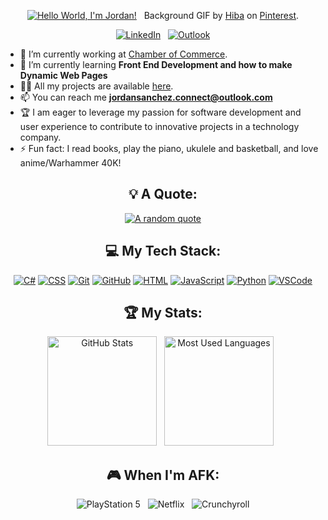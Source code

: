 <div align="center">

[![Hello World, I'm Jordan!](assets/header.gif)](https://github.com/jordansanchez23) &nbsp;
Background GIF by [Hiba]([https://www.pinterest.com/pin/5277724550564022/](https://pin.it/7rrGec09w)) on [Pinterest](https://www.pinterest.com/).

[![LinkedIn](https://skillicons.dev/icons?i=linkedin)](www.linkedin.com/in/jordan-sanchez-90b607210) &nbsp;
[![Outlook](https://skillicons.dev/icons?i=windows)](mailto:jordansanchez.connect@outlook.com?subject=Hello%20Jasper,%20From%20Github)

</div>

- 🔭 I’m currently working at [Chamber of Commerce](https://jordansanchez23.github.io/wdd231/chamber/index).
- 🌱 I’m currently learning **Front End Development and how to make Dynamic Web Pages**
- 👨‍💻 All my projects are available [here](https://github.com/jordansanchez23?tab=repositories).
- 📫 You can reach me **jordansanchez.connect@outlook.com**
- 🏆 I am eager to leverage my passion for software development and user experience to contribute to innovative projects in a technology company.
- ⚡ Fun fact: I read books, play the piano, ukulele and basketball, and love anime/Warhammer 40K!

<div align="center">

## 💡 A Quote:

[![A random quote](https://quotes-github-readme.vercel.app/api?type=horizontal&theme=dark)](https://github.com/piyushsuthar/github-readme-quotes)

## 💻 My Tech Stack:

[![C#](https://skillicons.dev/icons?i=cs)](https://skillicons.dev) 
[![CSS](https://skillicons.dev/icons?i=css)](https://skillicons.dev) 
[![Git](https://skillicons.dev/icons?i=git)](https://skillicons.dev) 
[![GitHub](https://skillicons.dev/icons?i=github)](https://skillicons.dev) 
[![HTML](https://skillicons.dev/icons?i=html)](https://skillicons.dev) 
[![JavaScript](https://skillicons.dev/icons?i=js)](https://skillicons.dev) 
[![Python](https://skillicons.dev/icons?i=python)](https://skillicons.dev) 
[![VSCode](https://skillicons.dev/icons?i=vscode)](https://skillicons.dev)

## 🏆 My Stats:

<p>
    <img height=175 alt="GitHub Stats" src="https://github-readme-stats.vercel.app/api?username=jordansanchez23&show_icons=true&count_private=true&theme=dark" />&nbsp;&nbsp;
    <img height=175 alt="Most Used Languages" src="https://github-readme-stats.vercel.app/api/top-langs/?username=jordansanchez23&layout=compact&theme=dark" />&nbsp;&nbsp;
</p>

## 🎮 When I'm AFK:

![PlayStation 5](https://img.shields.io/badge/Playstation%205-003791?style=for-the-badge&logo=playstation-5&logoColor=white) &nbsp;
![Netflix](https://img.shields.io/badge/Netflix-E50914?style=for-the-badge&logo=netflix&logoColor=white) &nbsp;
![Crunchyroll](https://img.shields.io/badge/Crunchyroll-F47521?style=for-the-badge&logo=crunchyroll&logoColor=white)

</div>
